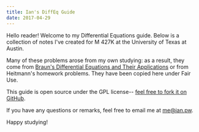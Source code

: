 ```yaml
---
title: Ian's DiffEq Guide
date: 2017-04-29
---
```


Hello reader! Welcome to my Differential Equations guide. Below is a collection of notes I've created for M 427K at the University of Texas at Austin.

Many of these problems arose from my own studying: as a result, they come from [Braun's Differential Equations and Their Applications](http://amzn.to/2oYO2fA) or from Heitmann's homework problems. They have been copied here under Fair Use.

This guide is open source under the GPL license-- [feel free to fork it on GitHub](https://github.com/macalinao/ian.pw/tree/master/notes/diffeq).

If you have any questions or remarks, feel free to email me at [me@ian.pw](mailto:me@ian.pw).

Happy studying!
